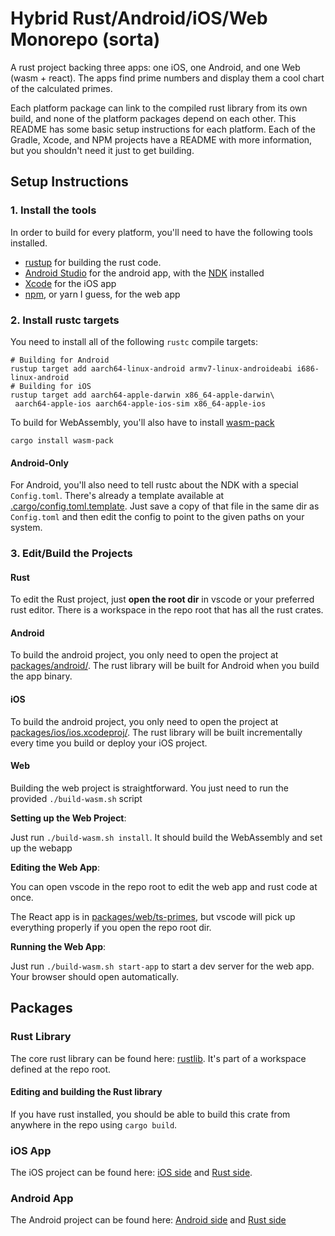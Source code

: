 # Hybrid Rust/Android/iOS/Web Monorepo (sorta)

A rust project backing three apps: one iOS, one Android, and one Web (wasm + react). The apps find prime numbers and display them a cool chart of the calculated primes.

Each platform package can link to the compiled rust library from its own build, and none of the platform packages depend on each other. This README has some basic setup instructions for each platform. Each of the Gradle, Xcode, and NPM projects have a README with more information, but you shouldn't need it just to get building.

## Setup Instructions

### 1. Install the tools

In order to build for every platform, you'll need to have the following tools installed.

* [rustup](https://www.rust-lang.org/tools/install) for building the rust code.
* [Android Studio](https://developer.android.com/studio) for the android app, with the [NDK](https://developer.android.com/ndk) installed
* [Xcode](https://apps.apple.com/us/app/xcode/id497799835) for the iOS app
* [npm](https://docs.npmjs.com/downloading-and-installing-node-js-and-npm), or yarn I guess, for the web app

### 2. Install rustc targets

You need to install all of the following `rustc` compile targets:

```console
# Building for Android
rustup target add aarch64-linux-android armv7-linux-androideabi i686-linux-android
# Building for iOS
rustup target add aarch64-apple-darwin x86_64-apple-darwin\
 aarch64-apple-ios aarch64-apple-ios-sim x86_64-apple-ios
```

To build for WebAssembly, you'll also have to install [wasm-pack](https://rustwasm.github.io/wasm-pack/installer/)

```console
cargo install wasm-pack
```

#### Android-Only

For Android, you'll also need to tell rustc about the NDK with a special `Config.toml`. There's already a template available at [.cargo/config.toml.template](.cargo/config.toml.template). Just save a copy of that file in the same dir as `Config.toml` and then edit the config to point to the given paths on your system.

### 3. Edit/Build the Projects

#### Rust

To edit the Rust project, just **open the root dir** in vscode or your preferred rust editor. There is a workspace in the repo root that has all the rust crates.

#### Android

To build the android project, you only need to open the project at [packages/android/](packages/android/). The rust library will be built for Android when you build the app binary.

#### iOS

To build the android project, you only need to open the project at [packages/ios/ios.xcodeproj/](packages/ios/ios.xcodeproj/). The rust library will be built incrementally every time you build or deploy your iOS project.

#### Web

Building the web project is straightforward. You just need to run the provided `./build-wasm.sh` script

**Setting up the Web Project**:

Just run `./build-wasm.sh install`. It should build the WebAssembly and set up the webapp

**Editing the Web App**:

You can open vscode in the repo root to edit the web app and rust code at once.

The React app is in [packages/web/ts-primes](packages/web/ts-primes/), but vscode will pick up everything properly if you open the repo root dir.

**Running the Web App**:

Just run `./build-wasm.sh start-app` to start a dev server for the web app. Your browser should open automatically.

## Packages

### Rust Library

The core rust library can be found here: [rustlib](packages/rustlib). It's part of a workspace defined at the repo root.

#### Editing and building the Rust library

If you have rust installed, you should be able to build this crate from anywhere in the repo using `cargo build`.

### iOS App

The iOS project can be found here: [iOS side](packages/ios) and [Rust side](packages/rustlib/binding_swift).

### Android App

The Android project can be found here: [Android side](packages/android) and [Rust side](packages/rustlib/binding_ffi)
